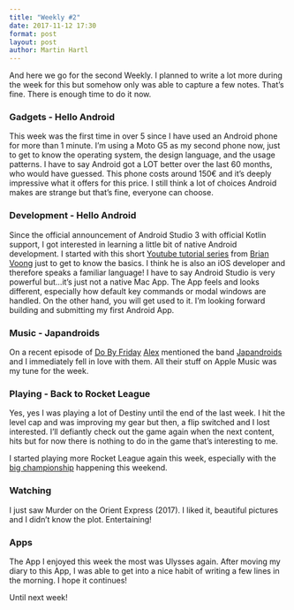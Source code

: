 ```yaml
---
title: "Weekly #2"
date: 2017-11-12 17:30
format: post
layout: post
author: Martin Hartl
---
```


And here we go for the second Weekly. I planned to write a lot more during the week for this but somehow only was able to capture a few notes. That’s fine. There is enough time to do it now.

### Gadgets - Hello Android
This week was the first time in over 5 since I have used an Android phone for more than 1 minute. I’m using a Moto G5 as my second phone now, just to get to know the operating system, the design language, and the usage patterns. I have to say Android got a LOT better over the last 60 months, who would have guessed. This phone costs around 150€ and it’s deeply impressive what it offers for this price. I still think a lot of choices Android makes are strange but that’s fine, everyone can choose.

### Development - Hello Android
Since the official announcement of Android Studio 3 with official Kotlin support, I got interested in learning a little bit of native Android development. I started with this short [Youtube tutorial series](https://www.youtube.com/watch?v=PRYPafLAYps&list=PL0dzCUj1L5JFWMoGYWyUSAUnR4PHIJaZY) from [Brian Voong](https://twitter.com/buildthatapp?lang=en) just to get to know the basics. I think he is also an iOS developer and therefore speaks a familiar language!
I have to say Android Studio is very powerful but…it’s just not a native Mac App. The App feels and looks different, especially how default key commands or modal windows are handled. On the other hand, you will get used to it. I’m looking forward building and submitting my first Android App.

### Music - Japandroids
On a recent episode of [Do By Friday](http://dobyfriday.com) [Alex](https://twitter.com/alexcox?lang=en) mentioned the band [Japandroids](https://www.last.fm/music/Japandroids) and I immediately fell in love with them. All their stuff on Apple Music was my tune for the week.

### Playing - Back to Rocket League
Yes, yes I was playing a lot of Destiny until the end of the last week. I hit the level cap and was improving my gear but then, a flip switched and I lost interested. I’ll defiantly check out the game again when the next content, hits but for now there is nothing to do in the game that’s interesting to me.

I started playing more Rocket League again this week, especially with the [big championship](https://www.rlcs.gg) happening this weekend.

### Watching
I just saw Murder on the Orient Express (2017). I liked it, beautiful pictures and I didn’t know the plot. Entertaining!

### Apps
The App I enjoyed this week the most was Ulysses again. After moving my diary to this App, I was able to get into a nice habit of writing a few lines in the morning. I hope it continues!

Until next week!
